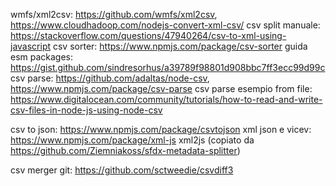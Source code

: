wmfs/xml2csv: https://github.com/wmfs/xml2csv, https://www.cloudhadoop.com/nodejs-convert-xml-csv/
csv split manuale: https://stackoverflow.com/questions/47940264/csv-to-xml-using-javascript
csv sorter: https://www.npmjs.com/package/csv-sorter
guida esm packages: https://gist.github.com/sindresorhus/a39789f98801d908bbc7ff3ecc99d99c
csv parse: https://github.com/adaltas/node-csv, https://www.npmjs.com/package/csv-parse
csv parse esempio from file: https://www.digitalocean.com/community/tutorials/how-to-read-and-write-csv-files-in-node-js-using-node-csv

csv to json: https://www.npmjs.com/package/csvtojson
xml json e vicev: https://www.npmjs.com/package/xml-js
xml2js (copiato da https://github.com/Ziemniakoss/sfdx-metadata-splitter)

csv merger git: https://github.com/sctweedie/csvdiff3